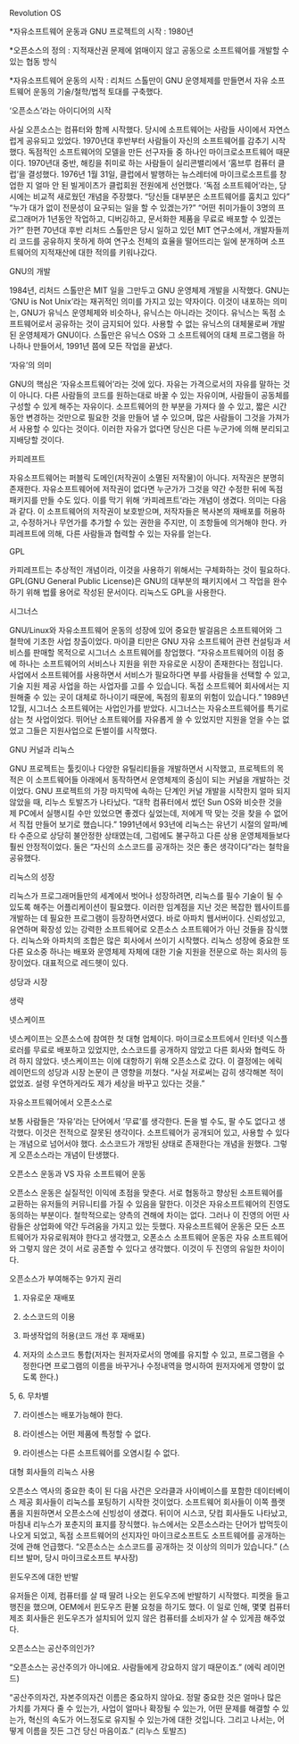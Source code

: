 Revolution OS

*자유소프트웨어 운동과 GNU 프로젝트의 시작 : 1980년

*오픈소스의 정의 : 지적재산권 문제에 얽매이지 않고 공동으로 소프트웨어를 개발할 수 있는 협동 방식

*자유소프트웨어 운동의 시작 : 리처드 스톨만이 GNU 운영체제를 만들면서 자유 소프트웨어 운동의 기술/철학/법적 토대를 구축했다.

‘오픈소스’라는 아이디어의 시작

사실 오픈소스는 컴퓨터와 함께 시작했다. 당시에 소프트웨어는 사람들 사이에서 자연스럽게 공유되고 있었다.
1970년대 후반부터 사람들이 자신의 소프트웨어를 감추기 시작했다. 독점적인 소프트웨어의 모델을 만든 선구자들 중 하나인 마이크로소프트웨어 때문이다.  1970년대 중반, 해킹을 취미로 하는 사람들이 실리콘밸리에서 ‘홈브루 컴퓨터 클럽’을 결성했다. 1976년 1월 31일, 클럽에서 발행하는 뉴스레터에  마이크로소프트를 창업한 지 얼마 안 된 빌게이츠가 클럽회원 전원에게 선언했다. ‘독점 소프트웨어’라는, 당시에는 비교적 새로웠던 개념을 주장했다. “당신들 대부분은 소프트웨어를 훔치고 있다” “누가 대가 없이 전문성이 요구되는 일을 할 수 있겠는가?” “어떤 취미가들이 3명의 프로그래머가 1년동안 작업하고, 디버깅하고, 문서화한 제품을 무료로 배포할 수 있겠는가?” 
한편 70년대 후반 리처드 스톨만은  당시 일하고 있던 MIT 연구소에서, 개발자들끼리 코드를 공유하지 못하게 하여 연구소 전체의 효율을 떨어뜨리는 일에 분개하며 소프트웨어의 지적재산에 대한 적의를 키워나갔다. 


GNU의 개발

1984년, 리처드 스톨만은 MIT 일을 그만두고 GNU 운영체제 개발을 시작했다. GNU는 ‘GNU is Not Unix’라는 재귀적인 의미를 가지고 있는 약자이다. 이것이 내포하는 의미는, GNU가 유닉스 운영체제와 비슷하나, 유닉스는 아니라는 것이다. 유닉스는 독점 소프트웨어로서 공유하는 것이 금지되어 있다. 사용할 수 없는 유닉스의 대체물로써 개발 된 운영체제가 GNU이다. 스톨만은 유닉스 OS와 그 소프트웨어의 대체 프로그램을 하나하나 만들어서, 1991년 쯤에 모든 작업을 끝냈다. 

‘자유’의 의미

GNU의 핵심은 ‘자유소프트웨어’라는 것에 있다. 자유는 가격으로서의 자유를 말하는 것이 아니다. 다른 사람들의 코드를 원하는대로 바꿀 수 있는 자유이며, 사람들이 공동체를 구성할 수 있게 해주는 자유이다. 소프트웨어의 한 부분을 가져다 쓸 수 있고, 짧은 시간동안 변경하는 것만으로 필요한 것을 만들어 낼 수 있으며, 많은 사람들이 그것을 가져가서 사용할 수 있다는 것이다. 이러한 자유가 없다면 당신은 다른 누군가에 의해 분리되고 지배당할 것이다. 


카피레프트

자유소프트웨어는 퍼블릭 도메인(저작권이 소멸된 저작물)이 아니다. 저작권은 분명히 존재한다. 자유소프트웨어에 저작권이 없다면 누군가가 그것을 약간 수정한 뒤에 독점 패키지를 만들 수도 있다. 이를 막기 위해 ‘카피레프트’라는 개념이 생겼다. 의미는 다음과 같다.
이 소프트웨어의 저작권이 보호받으며,  저작자들은 복사본의 재배포를 허용하고,  수정하거나 무언가를 추가할 수 있는 권한을 주지만, 이 조항들에 의거해야 한다.
카피레프트에 의해, 다른 사람들과 협력할 수 있는 자유를 얻는다. 

GPL

카피레프트는 추상적인 개념이라, 이것을 사용하기 위해서는 구체화하는 것이 필요하다. GPL(GNU General Public License)은 GNU의 대부분의 패키지에서 그 작업을 완수하기 위해 법률 용어로 작성된 문서이다. 리눅스도 GPL을 사용한다.


시그너스

GNU/Linux와 자유소프트웨어 운동의 성장에 있어 중요한 발걸음은  소프트웨어와 그 철학에 기초한 사업 창출이었다. 
마이클 티만은 GNU 자유 소프트웨어 관련 컨설팅과 서비스를 판매할 목적으로 시그너스 소프트웨어를 창업했다. 
“자유소프트웨어의 이점 중에 하나는 소프트웨어의 서비스나 지원을 위한 자유로운 시장이 존재한다는 점입니다. 사업에서 소프트웨어를 사용하면서 서비스가 필요하다면  부를 사람들을 선택할 수 있고, 기술 지원 제공 사업을 하는 사업자를 고를 수 있습니다. 독접 소프트웨어 회사에서는 지원해줄 수 있는 곳이 대체로 하나이기 때문에, 독점의 횡포의 위험이 있습니다.”
 1989년 12월, 시그너스 소프트웨어는 사업인가를 받았다. 시그너스는 자유소프트웨어를 특기로 삼는 첫 사업이었다. 뛰어난 소프트웨어를 자유롭게 쓸 수 있었지만 지원을 얻을 수는 없었고 그들은 지원사업으로 돈벌이를 시작했다. 


GNU 커널과 리눅스

GNU 프로젝트는 툴킷이나 다양한 유틸리티들을 개발하면서 시작했고, 프로젝트의 목적은 이 소프트웨어들 아래에서 동작하면서 운영체제의 중심이 되는 커널을 개발하는 것이었다. GNU 프로젝트의 가장 마지막에 속하는 단계인 커널 개발을 시작한지 얼마 되지 않았을 때, 리누스 토발즈가 나타났다. 
“대학 컴퓨터에서 썼던 Sun OS와 비슷한 것을 제 PC에서 실행시킬 수만 있었으면 좋겠다 싶었는데, 저에게 딱 맞는 것을 찾을 수 없어서 직접 만들어 보기로 했습니다.”
 1991년에서 93년에 리눅스는 유년기 시절의 알파/베타 수준으로 상당히 불안정한 상태였는데, 그럼에도 불구하고 다른 상용 운영체제들보다 훨씬 안정적이었다. 둘은 “자신의 소스코드를 공개하는 것은 좋은 생각이다”라는 철학을 공유했다. 


리눅스의 성장

리눅스가 프로그래머들만의 세계에서 벗어나 성장하려면, 리눅스를 필수 기술이 될 수 있도록 해주는 어플리케이션이 필요했다. 이러한 임계점을 지난 것은 복잡한 웹사이트를 개발하는 데 필요한 프로그램이 등장하면서였다. 바로 아파치 웹서버이다. 신뢰성있고, 유연하며 확장성 있는 강력한 소프트웨어로 오픈소스 소프트웨어가 아닌 것들을 잠식했다. 리눅스와 아파치의 조합은 많은 회사에서 쓰이기 시작했다. 
리눅스 성장에 중요한 또 다른 요소중 하나는 배포와 운영체제 자체에 대한 기술 지원을 전문으로 하는 회사의 등장이었다. 대표적으로 레드헷이 있다. 


성당과 시장

생략


넷스케이프

넷스케이프는 오픈소스에 참여한 첫 대형 업체이다. 마이크로소프트에서 인터넷 익스플로러를 무료로 배포하고 있었지만, 소스코드를 공개하지 않았고 다른 회사와 협력도 하려 하지 않았다. 넷스케이프는 이에 대항하기 위해 오픈소스로 갔다. 이 결정에는 에릭 레이먼드의 성당과 시장 논문이 큰 영향을 끼쳤다. 
“사실 저로써는 감히 생각해본 적이 없었죠. 설령 우연하게라도 제가 세상을 바꾸고 있다는 것을.”


자유소프트웨어에서 오픈소스로

보통 사람들은 ’자유’라는 단어에서 ‘무료’를 생각한다. 돈을 벌 수도, 팔 수도 없다고 생각했다. 이것은 전적으로 잘못된 생각이다. 
소프트웨어가 공개되어 있고, 사용할 수 있다는 개념으로 넘어서야 했다. 소스코드가 개방된 상태로 존재한다는 개념을 원했다. 그렇게 오픈소스라는 개념이 탄생했다. 


오픈소스 운동과 VS 자유 소프트웨어 운동

오픈소스 운동은 실질적인 이익에 초점을 맞춘다. 서로 협동하고 향상된 소프트웨어를 교환하는 유저들의 커뮤니티를 가질 수 있음을 말한다.
이것은 자유소프트웨어의 진영도 동의하는 부분이다. 철학적으로는 양측의 견해에 차이는 없다. 그러나 이 진영의 어떤 사람들은 상업화에 약간 두려움을 가지고 있는 듯했다. 자유소프트웨어 운동은 모든 소프트웨어가 자유로워져야 한다고 생각했고, 오폰소스 소프트웨어 운동은 자유 소프트웨어와 그렇지 않은 것이 서로 공존할 수 있다고 생각했다. 이것이 두 진영의 유일한 차이이다.


오픈소스가 부여해주는 9가지 권리

1. 자유로운 재배포

2. 소스코드의 이용

3. 파생작업의 허용(코드 개선 후 재배포)

4. 저자의 소스코드 통합(저자는 원저자로서의 명예를 유지할 수 있고, 프로그램을 수정한다면 프로그램의 이름을 바꾸거나 수정내역을 명시하여 원저자에게 영향이 없도록 한다.)

5, 6. 무차별

7. 라이센스는 배포가능해야 한다.

8. 라이센스는 어떤 제품에 특정할 수 없다.

9. 라이센스는 다른 소프트웨어를 오염시킬 수 없다.


대형 회사들의 리눅스 사용

오픈소스 역사의 중요한 축이 된 다음 사건은 오라클과 사이베이스를 포함한 데이터베이스 제공 회사들이 리눅스를 포팅하기 시작한 것이었다. 
소프트웨어 회사들이 이쪽 플랫폼을 지원하면서 오픈소스에 신빙성이 생겼다. 뒤이어 시스코, 닷컴 회사들도 나타났고, 마침내 리누스가 포춘지의 표지를 장식했다. 뉴스에서는 오픈소스라는 단어가 밥먹듯이 나오게 되었고, 독점 소프트웨어의 선지자인 마이크로소프트도 소프트웨어를 공개하는 것에 관해 언급했다. “오픈소스는 소스코드를 공개하는 것 이상의 의미가 있습니다.” (스티브 발머, 당시 마이크로소프트 부사장)

윈도우즈에 대한 반발

유저들은 이제, 컴퓨터를 살 때 딸려 나오는 윈도우즈에 반발하기 시작했다. 피켓을 들고 행진을 했으며, OEM에서 윈도우즈 환불 요청을 하기도 했다. 이 일로 인해, 몇몇 컴퓨터 제조 회사들은 윈도우즈가 설치되어 있지 않은 컴퓨터를 소비자가 살 수 있게끔 해주었다. 

오픈소스는 공산주의인가?

“오픈소스는 공산주의가 아니에요. 사람들에게 강요하지 않기 때문이죠.” (에릭 레이먼드)

“공산주의자건, 자본주의자건 이름은 중요하지 않아요. 정말 중요한 것은 얼마나 많은 가치를 가져다 줄 수 있는가, 사업이 얼마나 확장될 수 있는가, 어떤 문제를 해결할 수 있는가, 혁신의 속도가 어느정도로 유지될 수 있는가에 대한 것입니다. 그리고 나서는, 어떻게 이름을 짓든 그건 당신 마음이죠.” (리누스 토발즈)
 
